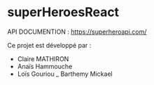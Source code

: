 # superHeroesReact

API DOCUMENTION : https://superheroapi.com/





Ce projet est développé par : 

- Claire MATHIRON
- Anaïs Hammouche
- Loïs Gouriou
_ Barthemy Mickael
